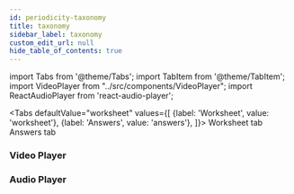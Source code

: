 ```yaml
---
id: periodicity-taxonomy
title: taxonomy
sidebar_label: taxonomy
custom_edit_url: null
hide_table_of_contents: true
---
```


import Tabs from '@theme/Tabs';
import TabItem from '@theme/TabItem';
import VideoPlayer from "../src/components/VideoPlayer";
import ReactAudioPlayer from 'react-audio-player';

<Tabs
defaultValue="worksheet"
values={[
{label: 'Worksheet', value: 'worksheet'},
{label: 'Answers', value: 'answers'},
]}>
<TabItem value="worksheet">Worksheet tab</TabItem>
<TabItem value="answers">Answers tab</TabItem>
</Tabs>


### Video Player
<VideoPlayer
    url='https://youtu.be/J0w0t4Qn6LY?t=2053'
/>

### Audio Player
<ReactAudioPlayer
  src="../static/audio/22. Across the Violet Sky.mp3"
  controls
/>